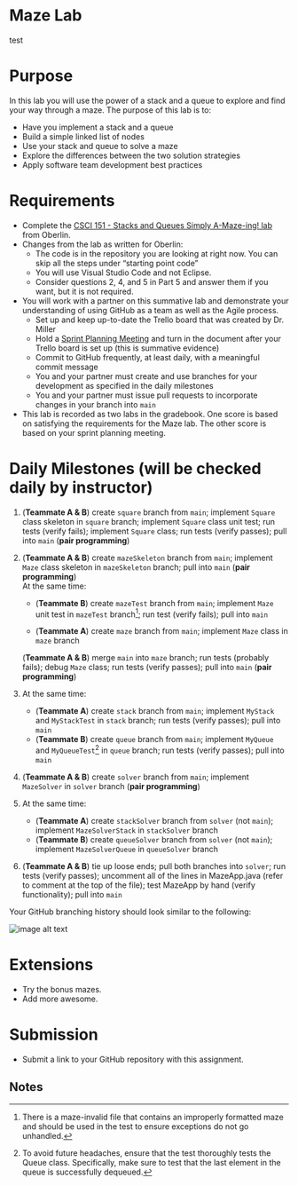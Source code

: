 # Maze Lab
test

# Purpose

In this lab you will use the power of a stack and a queue to explore and find your way through a maze. The purpose of this lab is to:



* Have you implement a stack and a queue
* Build a simple linked list of nodes
* Use your stack and queue to solve a maze
* Explore the differences between the two solution strategies
* Apply software team development best practices


# Requirements



* Complete the [CSCI 151 - Stacks and Queues Simply A-Maze-ing! lab](https://www.cs.oberlin.edu/~rhoyle/16s-cs151/lab03/index.html) from Oberlin.
* Changes from the lab as written for Oberlin:
    * The code is in the repository you are looking at right now. You can skip all the steps under “starting point code”
    * You will use Visual Studio Code and not Eclipse.
    * Consider questions 2, 4, and 5 in Part 5 and answer them if you want, but it is not required.
* You will work with a partner on this summative lab and demonstrate your understanding of using GitHub as a team as well as the Agile process.
    * Set up and keep up-to-date the Trello board that was created by Dr. Miller
    * Hold a [Sprint Planning Meeting](https://docs.google.com/document/d/1bkBpcO9URCqPlFYVbQEVhB36BuU77CYmBulchadE6aQ/edit?usp=sharing) and turn in the document after your Trello board is set up (this is summative evidence)
    * Commit to GitHub frequently, at least daily, with a meaningful commit message
    * You and your partner must create and use branches for your development as specified in the daily milestones
    * You and your partner must issue pull requests to incorporate changes in your branch into `main`
* This lab is recorded as two labs in the gradebook. One score is based on satisfying the requirements for the Maze lab. The other score is based on your sprint planning meeting.


# Daily Milestones (will be checked daily by instructor)



1. (**Teammate A & B**) create `square` branch from `main`; implement `Square` class skeleton in `square` branch; implement `Square` class unit test; run tests (verify fails); implement `Square` class; run tests (verify passes); pull into `main` (**pair programming**)
2. (**Teammate A & B**) create `mazeSkeleton` branch from `main`; implement `Maze` class skeleton in `mazeSkeleton` branch; pull into `main` (**pair programming**) \
At the same time:
    * (**Teammate B**) create `mazeTest` branch from `main`; implement `Maze` unit test in `mazeTest` branch[^1]; run test (verify fails); pull into `main`


    * (**Teammate A**) create `maze` branch from `main`; implement `Maze` class in `maze` branch

    (**Teammate A & B**) merge `main` into `maze` branch; run tests (probably fails); debug `Maze` class; run tests (verify passes); pull into `main` (**pair programming**)

3. At the same time:
    * (**Teammate A**) create `stack` branch from `main`; implement `MyStack` and `MyStackTest` in `stack` branch; run tests (verify passes); pull into `main`
    * (**Teammate B**) create `queue` branch from `main`; implement `MyQueue` and `MyQueueTest`[^2] in `queue` branch; run tests (verify passes); pull into `main`


4. (**Teammate A & B**) create `solver` branch from `main`; implement `MazeSolver` in `solver` branch (**pair programming**)
5. At the same time:
    * (**Teammate A**) create `stackSolver` branch from `solver` (not `main`); implement `MazeSolverStack` in `stackSolver` branch
    * (**Teammate B**) create `queueSolver` branch from `solver` (not `main`); implement `MazeSolverQueue` in `queueSolver` branch
6. (**Teammate A & B**) tie up loose ends; pull both branches into `solver`; run tests (verify passes); uncomment all of the lines in MazeApp.java (refer to comment at the top of the file); test MazeApp by hand (verify functionality); pull into `main`

Your GitHub branching history should look similar to the following:



![image alt text](image_0.png)



# Extensions



* Try the bonus mazes.
* Add more awesome.


# Submission



* Submit a link to your GitHub repository with this assignment.

<!-- Footnotes themselves at the bottom. -->
## Notes

[^1]:

     There is a maze-invalid file that contains an improperly formatted maze and should be used in the test to ensure exceptions do not go unhandled.

[^2]:

     To avoid future headaches, ensure that the test thoroughly tests the Queue class. Specifically, make sure to test that the last element in the queue is successfully dequeued.


